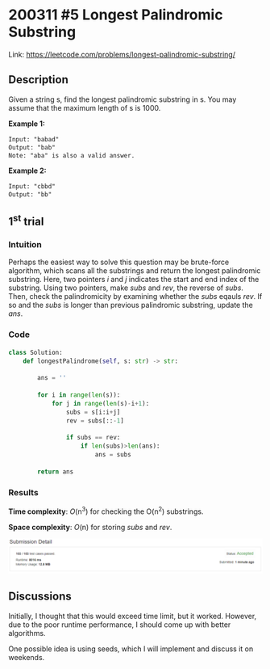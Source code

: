 # 200311 #5 Longest Palindromic Substring
Link: https://leetcode.com/problems/longest-palindromic-substring/

## Description
Given a string s, find the longest palindromic substring in s. You may assume that the maximum length of s is 1000.

**Example 1:**

    Input: "babad"
    Output: "bab"
    Note: "aba" is also a valid answer.

**Example 2:**

    Input: "cbbd"
    Output: "bb"

## 1<sup>st</sup> trial

### Intuition
Perhaps the easiest way to solve this question may be brute-force algorithm, which scans all the substrings and return the longest palindromic substring. Here, two pointers *i* and *j* indicates the start and end index of the substring. Using two pointers, make *subs* and *rev*, the reverse of *subs*. Then, check the palindromicity by examining whether the *subs* eqauls *rev*. If so and the *subs* is longer than previous palindromic substring, update the *ans*.

### Code
```python
class Solution:
    def longestPalindrome(self, s: str) -> str:
        
        ans = ''
        
        for i in range(len(s)):
            for j in range(len(s)-i+1):
                subs = s[i:i+j]
                rev = subs[::-1]
                
                if subs == rev:
                    if len(subs)>len(ans):
                        ans = subs
        
        return ans
```

### Results
**Time complexity**: *O*(n<sup>3</sup>) for checking the O(n<sup>2</sup>) substrings. 

**Space complexity**: *O*(n) for storing *subs* and *rev*.

![1st trial](https://github.com/minyookim/DailyCoding/blob/master/200311%20%235%20Longest%20Palindromic%20Substring/1st%20trial.PNG)

## Discussions
Initially, I thought that this would exceed time limit, but it worked. However, due to the poor runtime performance, I should come up with better algorithms. 

One possible idea is using seeds, which I will implement and discuss it on weekends.
